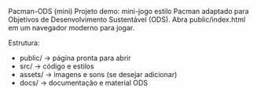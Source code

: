 Pacman-ODS (mini)
Projeto demo: mini-jogo estilo Pacman adaptado para Objetivos de Desenvolvimento Sustentável (ODS).
Abra public/index.html em um navegador moderno para jogar.

Estrutura:
- public/ -> página pronta para abrir
- src/    -> código e estilos
- assets/ -> imagens e sons (se desejar adicionar)
- docs/   -> documentação e material ODS
